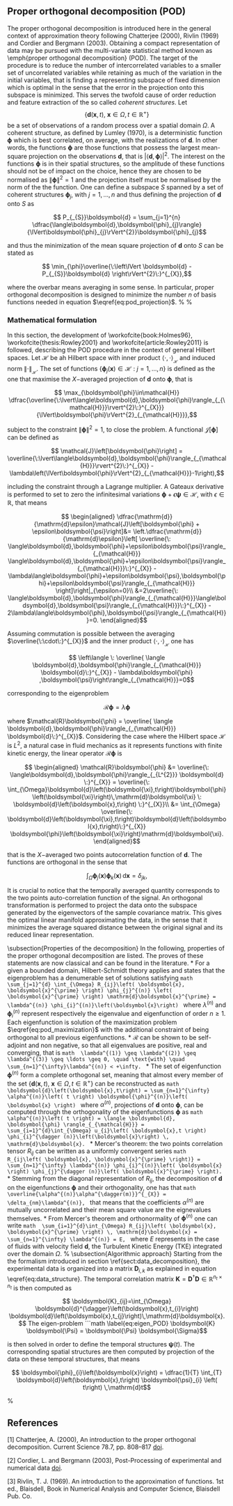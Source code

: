## Proper orthogonal decomposition (POD)
The proper orthogonal decomposition is introduced here in the general context of approximation theory following Chatterjee (2000), Rivlin (1969) and Cordier and Bergmann (2003).
Obtaining a compact representation of data may be pursued with the multi-variate statistical method known as \emph{proper orthogonal decomposition} (POD). The target of the procedure is to reduce the number of intercorrelated variables to a smaller set of uncorrelated variables while retaining as much of the variation in the initial variables, that is finding a representing subspace of fixed dimension which is optimal in the sense that the error in the projection onto this subspace is minimized. This serves the twofold cause of order reduction and feature extraction of the so called *coherent structures*. Let 
$$\left\lbrace \boldsymbol{d}\left(\boldsymbol{x},t\right), \: \boldsymbol{x}\in\Omega, t\in\mathbb{R}^{+} \right\rbrace$$ 
be a set of observations of a random process over a spatial domain $\Omega$. A coherent structure, as defined by Lumley (1970), is a deterministic function $\boldsymbol{\phi}$ which is best correlated, on average, with the realizations of $\boldsymbol{d}$. In other words, the functions $\boldsymbol{\phi}$ are those functions that possess the largest mean-square projection on the observations $\boldsymbol{d}$, that is $\lvert \langle \boldsymbol{d}, \boldsymbol{\phi} \rangle \rvert^{2}$. The interest on the functions $\boldsymbol{\phi}$ is in their spatial structures, so the amplitude of these functions should not be of impact on the choice, hence they are chosen to be normalised as $\lVert \boldsymbol{\phi} \rVert^{2}=1$ and the projection itself must be normalised by the norm of the the function. One can define a subspace $S$ spanned by a set of coherent structures $`\boldsymbol{\phi}_{j}`$, with $j=1,\ldots,n$ and thus defining the projection of $\boldsymbol{d}$ onto $S$ as 
```math
	P_{_{S}}\boldsymbol{d} = \sum_{j=1}^{n} \dfrac{\langle\boldsymbol{d},\boldsymbol{\phi}_{j}\rangle}{\lVert\boldsymbol{\phi}_{j}\rVert^{2}}\boldsymbol{\phi}_{j}
```
and thus the minimization of the mean square projection of $\boldsymbol{d}$ onto $S$ can be stated as <br />
```math
	\min_{\phi}\overline{\:\left\lVert
	\boldsymbol{d} - P_{_{S}}\boldsymbol{d}
	\right\rVert^{2}\:}^{_{X}},
```
where the overbar means averaging in some sense. In particular, proper orthogonal decomposition is designed to minimize the number $n$ of basis functions needed in equation $\eqref{eq:pod_projection}$. 
%
%
### Mathematical formulation
In this section, the development of \workofcite{book:Holmes96}, \workofcite{thesis:Rowley2001} and \workofcite{article:Rowley2011} is followed, describing the POD procedure in the context of general Hilbert spaces. Let $\mathcal{H}$ be ah Hilbert space with inner product $`\langle \cdot, \cdot \rangle_{_{\mathcal{H}}}`$ and induced norm $`\lVert \cdot \rVert_{_{\mathcal{H}}}`$. The set of functions $\left\lbrace \boldsymbol{\phi}_{j}\left(\boldsymbol{x}\right) \in \mathcal{H} \:\colon\: j=1,\ldots,n \right\rbrace$ is defined as the one that maximise the $X-$averaged projection of $\boldsymbol{d}$ onto $\boldsymbol{\phi}$, that is
```math 
	\max_{\boldsymbol{\phi}\in\mathcal{H}}
	\dfrac{\overline{\:\lvert\langle\boldsymbol{d},\boldsymbol{\phi}\rangle_{_{\mathcal{H}}}\rvert^{2}\:}^{_{X}}}{\lVert\boldsymbol{\phi}\rVert^{2}_{_{\mathcal{H}}}},
```
subject to the constraint $\lVert \boldsymbol{\phi}\lVert^{2}=1$, to close the problem. A functional $\mathcal{J}\left[\boldsymbol{\phi}\right]$ can be defined as 
```math 
	\mathcal{J}\left[\boldsymbol{\phi}\right] = \overline{\:\lvert\langle\boldsymbol{d},\boldsymbol{\phi}\rangle_{_{\mathcal{H}}}\rvert^{2}\:}^{_{X}} - \lambda\left(\lVert\boldsymbol{\phi}\rVert^{2}_{_{\mathcal{H}}}-1\right),
```
including the constraint through a Lagrange multiplier. A Gateaux derivative is performed to set to zero the infinitesimal variations $\boldsymbol{\phi} + \epsilon\boldsymbol{\psi}\in\mathcal{H}$, with $\epsilon\in\mathbb{R}$, that means
```math
	\begin{aligned}
		\dfrac{\mathrm{d}}{\mathrm{d}\epsilon}\mathcal{J}\left[\boldsymbol{\phi} + \epsilon\boldsymbol{\psi}\right]&=
		\left.\dfrac{\mathrm{d}}{\mathrm{d}\epsilon}\left[
		\overline{\: \langle\boldsymbol{d},\boldsymbol{\phi}+\epsilon\boldsymbol{\psi}\rangle_{_{\mathcal{H}}} \langle\boldsymbol{d},\boldsymbol{\phi}+\epsilon\boldsymbol{\psi}\rangle_{_{\mathcal{H}}}\:}^{_{X}}
		- \lambda\langle\boldsymbol{\phi}+\epsilon\boldsymbol{\psi},\boldsymbol{\phi}+\epsilon\boldsymbol{\psi}\rangle_{_{\mathcal{H}}}
		\right]\right|_{\epsilon=0}\\
	&=2\overline{\: \langle\boldsymbol{d},\boldsymbol{\phi}\rangle_{_{\mathcal{H}}}\langle\boldsymbol{d},\boldsymbol{\psi}\rangle_{_{\mathcal{H}}}\:}^{_{X}} - 2\lambda\langle\boldsymbol{\phi},\boldsymbol{\psi}\rangle_{_{\mathcal{H}}}=0.
	\end{aligned}
```
Assuming commutation is possible between the averaging $`\overline{\:\cdot\:}^{_{X}}`$ and the inner product $`\langle \cdot, \cdot\rangle_{_{\mathcal{H}}}`$ one has
```math 
	\left\langle \: \overline{ \langle \boldsymbol{d},\boldsymbol{\phi}\rangle_{_{\mathcal{H}}} \boldsymbol{d}\:}^{_{X}} -   
	\lambda\boldsymbol{\phi} ,\boldsymbol{\psi}\right\rangle_{_{\mathcal{H}}}=0
```
corresponding to the eigenproblem 
```math 
	\mathcal{R}\boldsymbol{\phi} = \lambda \boldsymbol{\phi}
```
where $`\mathcal{R}\boldsymbol{\phi} = \overline{ \langle \boldsymbol{d},\boldsymbol{\phi}\rangle_{_{\mathcal{H}}} \boldsymbol{d}\:}^{_{X}}`$. Considering the case where the Hilbert space $\mathcal{H}$ is $L^{2}$, a natural case in fluid mechanics as it represents functions with finite kinetic energy, the linear operator $\mathcal{R}\boldsymbol{\phi}$ is
```math
	\begin{aligned}
		\mathcal{R}\boldsymbol{\phi} &= \overline{\: \langle\boldsymbol{d},\boldsymbol{\phi}\rangle_{_{L^{2}}} \boldsymbol{d} \:}^{_{X}} = \overline{\: \int_{\Omega}\boldsymbol{d}\left(\boldsymbol{\xi},t\right)\boldsymbol{\phi}\left(\boldsymbol{\xi}\right)\,\mathrm{d}\boldsymbol{\xi} \: \boldsymbol{d}\left(\boldsymbol{x},t\right) \:}^{_{X}}\\
		&= \int_{\Omega} \overline{\: \boldsymbol{d}\left(\boldsymbol{\xi},t\right)\boldsymbol{d}\left(\boldsymbol{x},t\right)\:}^{_{X}} \boldsymbol{\phi}\left(\boldsymbol{\xi}\right)\mathrm{d}\boldsymbol{\xi}.
	\end{aligned}
```
that is the $X-$averaged two points autocorrelation function of $\boldsymbol{d}$. The functions are orthogonal in the sense that 
```math 
	\int_{\Omega}\boldsymbol{\phi}_{j}\left(\boldsymbol{x}\right)\boldsymbol{\phi}_{k}\left(\boldsymbol{x}\right)\, \mathrm{d}\boldsymbol{x} = \delta_{jk},
```

It is crucial to notice that the temporally averaged quantity corresponds to the two points auto-correlation function of the signal. An orthogonal transformation is performed to project the data onto the subspace generated by the eigenvectors of the sample covariance matrix. This gives the optimal linear manifold approximating the data, in the sense that it minimizes the average squared distance between the original signal and its reduced linear representation. 

\subsection{Properties of the decomposition}
In the following, properties of the proper orthogonal decomposition are listed. The proves of these statements are now classical and can be found in the literature.
	* For a given a bounded domain, Hilbert-Schmidt theory applies and states that the eigenproblem has a denumerable set of solutions satisfying 
	```math 
		\sum_{j=1}^{d} \int_{\Omega} R_{ij}\left( \boldsymbol{x}, \boldsymbol{x}^{\prime} \right) \phi_{j}^{(n)} \left( \boldsymbol{x}^{\prime} \right) \mathrm{d}\boldsymbol{x}^{\prime} = \lambda^{(n)} \phi_{i}^{(n)}\left(\boldsymbol{x}\right)
	```
	where $\lambda^{(n)}$ and $\boldsymbol{\phi}^{(n)}_{i}$ represent respectively the eigenvalue and eigenfunction of order $n \geq 1$. Each eigenfunction is solution of the maximization problem $\eqref{eq:pod_maximization}$ with the additional constraint of being orthogonal to all previous eigenfunctions.
	* $\mathcal{R}$ can be shown to be self-adjoint and non negative, so that all eigenvalues are positive, real and converging, that is
	```math 
		\lambda^{(1)} \geq \lambda^{(2)} \geq \lambda^{(3)} \geq \ldots \geq 0, \quad \text{with} \quad \sum_{n=1}^{\infty}\lambda^{(n)} < +\infty.
	```
	* The set of eigenfunction $\boldsymbol{\phi}^{(n)}$ form a complete orthogonal set, meaning that almost every member of the set $\left\lbrace \boldsymbol{d}\left(\boldsymbol{x},t\right), \: \boldsymbol{x}\in\Omega, t\in\mathbb{R}^{+} \right\rbrace$ can be reconstructed as
	```math 
		\boldsymbol{d}\left(\boldsymbol{x},t\right) = \sum_{n=1}^{\infty} \alpha^{(n)}\left( t \right) \boldsymbol{\phi}^{(n)}\left( \boldsymbol{x} \right)
	```
	where $\alpha^{(n)}$, projections of $\boldsymbol{d}$ onto $\boldsymbol{\phi}$, can be computed through the orthogonality of the eigenfunctions $\boldsymbol{\phi}$ as
	```math 
		\alpha^{(n)}\left( t \right) = \langle \boldsymbol{d}, \boldsymbol{\phi} \rangle_{_{\mathcal{H}}} = \sum_{i=1}^{d}\int_{\Omega} u_{i}\left( \boldsymbol{x},t \right) \phi_{i}^{\dagger (n)}\left(\boldsymbol{x}\right) \, \mathrm{d}\boldsymbol{x}.
	```
	* Mercer's theorem: the two points correlation tensor $R_{ij}$ can be written as a uniformly convergent series 
	```math 
		R_{ij\left( \boldsymbol{x}, \boldsymbol{x}^{\prime} \right)} = \sum_{n=1}^{\infty} \lambda^{(n)} \phi_{i}^{(n)}\left( \boldsymbol{x} \right) \phi_{j}^{\dagger (n)}\left( \boldsymbol{x}^{\prime} \right).
	```
	* Stemming from the diagonal representation of $R_{ij}$, the decomposition of $\boldsymbol{d}$ on the eigenfunctions $\boldsymbol{\phi}$ and their orthogonality, one has that 
	```math 
		\overline{\alpha^{(n)}\alpha^{\dagger(m)}}^{_{X}} = \delta_{nm}\lambda^{(n)},
	```
	that means that the coefficients $\alpha^{(n)}$ are mutually uncorrelated and their mean square value are the eignevalues themselves.
	* From Mercer's theorem and orthonormality of $\boldsymbol{\phi}^{(n)}$ one can write
	```math 
		\sum_{i=1}^{d}\int_{\Omega} R_{ij}\left( \boldsymbol{x}, \boldsymbol{x}^{\prime} \right) \, \mathrm{d}\boldsymbol{x} = 
		\sum_{n=1}^{\infty} \lambda^{(n)} = E,
	```
	where $E$ represents in the case of fluids with velocity field $\boldsymbol{d}$, the Turbulent Kinetic Energy (TKE) integrated over the domain $\Omega$.
%
\subsection{Algorithmic approach}
Starting from the the formalism introduced in section \ref{sect:data_decomposition}, the experimental data is organized into a matrix $\boldsymbol{D}_{i,k}$ as explained in equation \eqref{eq:data_structure}. The temporal correlation matrix $\boldsymbol{K}=\boldsymbol{D}^{\dagger}\boldsymbol{D}\in\mathbb{R}^{n_{t}\times n_{t}}$ is then computed as
```math 
	\boldsymbol{K}_{ij}=\int_{\Omega} \boldsymbol{d}^{\dagger}\left(\boldsymbol{x},t_{i}\right) \boldsymbol{d}\left(\boldsymbol{x},t_{j}\right)\,\mathrm{d}\boldsymbol{x}.
$$
The eigen-problem 
```math \label{eq:eigen_POD}
	\boldsymbol{K} \boldsymbol{\Psi} = \boldsymbol{\Psi} \boldsymbol{\Sigma}
```
is then solved in order to define the temporal structures $\boldsymbol{\psi}\left(t\right)$. The corresponding spatial structures are then computed by projection of the data on these temporal structures, that means
```math \label{eq:spatial_POD}
	\boldsymbol{\phi}_{i}\left(\boldsymbol{x}\right) = \dfrac{1}{T} \int_{T} \boldsymbol{d}\left(\boldsymbol{x},t\right) \boldsymbol{\psi}_{i} \left( t\right) \,\mathrm{d}t
```
%



## References
<a id="1">[1]</a> 
Chatterjee, A. (2000),
An introduction to the proper orthogonal decomposition.
Current Science 78.7, pp. 808–817 [doi](http://www.jstor.org/stable/24103957).


<a id="2">[2]</a> 
Cordier, L. and Bergmann (2003),
Post-Processing of experimental and numerical data
[doi](  ).


<a id="3">[3]</a> 
Rivlin, T. J. (1969). 
An introduction to the approximation of functions.
1st ed., Blaisdell, Book in Numerical Analysis and Computer Science, Blaisdell Pub. Co.
